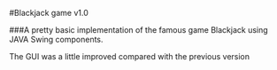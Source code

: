 #Blackjack game v1.0

###A pretty basic implementation of the famous game Blackjack using JAVA Swing components.

The GUI was a little improved compared with the previous version 